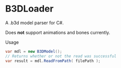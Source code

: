 # B3DLoader
A .b3d model parser for C#.

Does **not** support animations and bones currently.

Usage
```cs
var mdl = new B3DModel();
// Returns whether or not the read was successful
var result = mdl.ReadFromPath( filePath );
```



